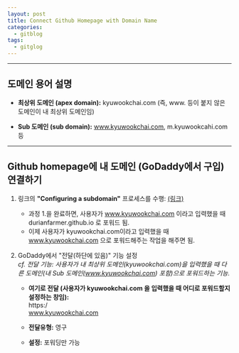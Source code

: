 ```yaml
---
layout: post
title: Connect Github Homepage with Domain Name
categories:  
  - gitblog
tags:
  - gitglog
---
```


___

## 도메인 용어 설명
- **최상위 도메인 (apex domain):** kyuwookchai.com (즉, www. 등이 붙지 않은 도메인이 내 최상위 도메인임)

- **Sub 도메인 (sub domain):** www.kyuwookchai.com, m.kyuwookcahi.com 등

___

## Github homepage에 내 도메인 (GoDaddy에서 구입) 연결하기
1. 링크의 **"Configuring a subdomain"** 프로세스를 수행: [(링크)](https://docs.github.com/en/pages/configuring-a-custom-domain-for-your-github-pages-site/managing-a-custom-domain-for-your-github-pages-site)

	- 과정 1.을 완료하면, 사용자가 www.kyuwookchai.com 이라고 입력했을 때 durianfarmer.github.io 로 포워드 됨.
	- 이제 사용자가 kyuwookchai.com이라고 입력했을 때 www.kyuwookchai.com 으로 포워드해주는 작업을 해주면 됨.
	
2. GoDaddy에서 "전달(하단에 있음)" 기능 설정<br>
*cf. 전달 기능:  사용자가 내 최상위 도메인(kyuwookchai.com)을 입력했을 때 다른 도메인(내 Sub 도메인(www.kyuwookchai.com) 포함)으로 포워드하는 기능.*
	
    - **여기로 전달 (사용자가 kyuwookchai.com 을 입력했을 때 어디로 포워드할지 설정하는 창임):** <br>
        https:/ <br>
        www.kyuwookchai.com <br>
		
    - **전달유형:** 영구
    - **설정:** 포워딩만 가능